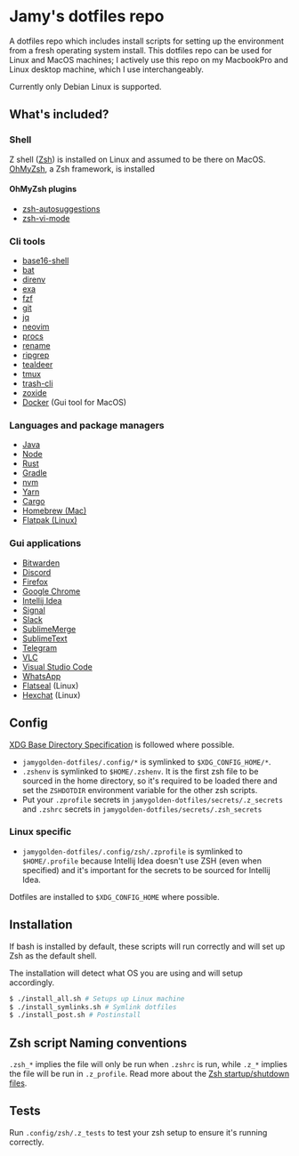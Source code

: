 # Jamy's dotfiles repo

A dotfiles repo which includes install scripts for setting up the
environment from a fresh operating system install. This dotfiles repo
can be used for Linux and MacOS machines; I actively use this repo on my
MacbookPro and Linux desktop machine, which I use interchangeably.

Currently only Debian Linux is supported.

## What's included?

### Shell

Z shell ([Zsh]) is installed on Linux and assumed to be there on MacOS.
[OhMyZsh], a Zsh framework, is installed 

#### OhMyZsh plugins
- [zsh-autosuggestions]
- [zsh-vi-mode]

### Cli tools

- [base16-shell]
- [bat]
- [direnv]
- [exa]
- [fzf]
- [git]
- [jq]
- [neovim]
- [procs]
- [rename]
- [ripgrep]
- [tealdeer]
- [tmux]
- [trash-cli]
- [zoxide]
- [Docker] (Gui tool for MacOS)

### Languages and package managers

- [Java]
- [Node]
- [Rust]
- [Gradle]
- [nvm]
- [Yarn]
- [Cargo]
- [Homebrew (Mac)]
- [Flatpak (Linux)]

### Gui applications

- [Bitwarden]
- [Discord]
- [Firefox]
- [Google Chrome]
- [Intellij Idea]
- [Signal]
- [Slack]
- [SublimeMerge]
- [SublimeText]
- [Telegram]
- [VLC]
- [Visual Studio Code]
- [WhatsApp]
- [Flatseal] (Linux)
- [Hexchat] (Linux)

## Config

[XDG Base Directory Specification] is followed where possible.

- `jamygolden-dotfiles/.config/*` is symlinked to `$XDG_CONFIG_HOME/*`.
- `.zshenv` is symlinked to `$HOME/.zshenv`. It is the first zsh file to
  be sourced in the home directory, so it's required to be loaded there
  and set the `ZSHDOTDIR` environment variable for the other zsh
  scripts.
- Put your `.zprofile` secrets in
  `jamygolden-dotfiles/secrets/.z_secrets` and `.zshrc` secrets in
  `jamygolden-dotfiles/secrets/.zsh_secrets`

### Linux specific

- `jamygolden-dotfiles/.config/zsh/.zprofile` is symlinked to
  `$HOME/.profile` because Intellij Idea doesn't use ZSH (even when
  specified) and it's important for the secrets to be sourced for
  Intellij Idea.


Dotfiles are installed to `$XDG_CONFIG_HOME` where possible.

## Installation

If bash is installed by default, these scripts will run correctly and
will set up Zsh as the default shell.

The installation will detect what OS you are using and will setup
accordingly.

```bash
$ ./install_all.sh # Setups up Linux machine
$ ./install_symlinks.sh # Symlink dotfiles
$ ./install_post.sh # Postinstall
```

## Zsh script Naming conventions

`.zsh_*` implies the file will only be run when `.zshrc` is run, while
`.z_*` implies the file will be run in `.z_profile`. Read more about the
[Zsh startup/shutdown files].

## Tests

Run `.config/zsh/.z_tests` to test your zsh setup to ensure it's running
correctly.

[Zsh]: https://zsh.sourceforge.io/
[OhMyZsh]: https://ohmyz.sh/
[zsh-autosuggestions]: https://github.com/zsh-users/zsh-autosuggestions
[zsh-vi-mode]: https://github.com/jeffreytse/zsh-vi-mode
[base16-shell]: https://github.com/tinted-theming/base16-shell
[bat]: https://github.com/sharkdp/bat
[direnv]: https://direnv.net/
[exa]: https://github.com/ogham/exa
[fzf]: https://github.com/junegunn/fzf
[git]: https://git-scm.com/
[jq]: https://jqlang.github.io/jq/
[neovim]: https://neovim.io/
[procs]: https://github.com/dalance/procs
[rename]: https://github.com/jhotmann/node-rename-cli
[ripgrep]: https://github.com/BurntSushi/ripgrep
[tealdeer]: https://github.com/dbrgn/tealdeer
[tmux]: https://github.com/tmux/tmux
[trash-cli]: https://github.com/andreafrancia/trash-cli
[zoxide]: https://github.com/ajeetdsouza/zoxide
[Docker]: https://www.docker.com/
[Java]: https://www.oracle.com/java/
[Node]: https://nodejs.org
[Rust]: https://www.rust-lang.org/
[Gradle]: https://gradle.org/
[nvm]: https://github.com/nvm-sh/nvm
[Yarn]: https://yarnpkg.com/
[Cargo]: https://doc.rust-lang.org/cargo/
[Homebrew (Mac)]: https://brew.sh/
[Flatpak (Linux)]: https://flatpak.org/
[Bitwarden]: https://bitwarden.com/
[Discord]: https://discord.com/
[Firefox]: https://www.mozilla.org/en-US/firefox/
[Google Chrome]: https://www.google.com/chrome/
[Intellij Idea]: https://www.jetbrains.com/idea/
[Signal]: https://signal.org/en/
[Slack]: https://slack.com/
[SublimeMerge]: https://www.sublimemerge.com/
[SublimeText]: https://www.sublimetext.com/
[Telegram]: https://telegram.org/
[VLC]: https://www.videolan.org/
[Visual Studio Code]: https://code.visualstudio.com/
[WhatsApp]: https://www.whatsapp.com/
[Flatseal]: https://flathub.org/apps/com.github.tchx84.Flatseal
[Hexchat]: https://hexchat.github.io/
[XDG Base Directory Specification]: https://specifications.freedesktop.org/basedir-spec/basedir-spec-latest.html
[Zsh startup/shutdown files]: https://zsh.sourceforge.io/Doc/Release/Files.html#Files
